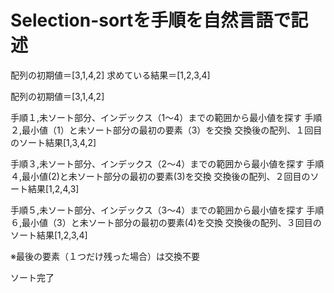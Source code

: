 # Selection-sortを手順を自然言語で記述

配列の初期値＝[3,1,4,2]
求めている結果＝[1,2,3,4]

配列の初期値＝[3,1,4,2]

手順１,未ソート部分、インデックス（1～4）までの範囲から最小値を探す
手順２,最小値（1）と未ソート部分の最初の要素（3）を交換
交換後の配列、１回目のソート結果[1,3,4,2]

手順３,未ソート部分、インデックス（2～4）までの範囲から最小値を探す
手順４,最小値(2)と未ソート部分の最初の要素(3)を交換
交換後の配列、２回目のソート結果[1,2,4,3]

手順５,未ソート部分、インデックス（3～4）までの範囲から最小値を探す
手順６,最小値（3）と未ソート部分の最初の要素(4)を交換
交換後の配列、３回目のソート結果[1,2,3,4]


※最後の要素（１つだけ残った場合）は交換不要

ソート完了